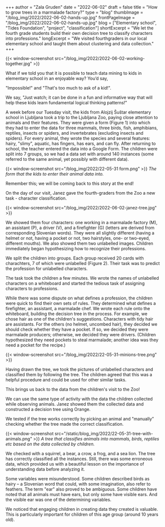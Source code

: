 +++
author = "Zala Gruden"
date = "2022-06-02"
draft = false
title = "How to grow trees in a marmalade factory?"
type = "blog"
thumbImage = "/blog_img/2022/2022-06-02-hands-up.jpg"
frontPageImage = "/blog_img/2022/2022-06-02-hands-up.jpg"
blog = ["Elementary school", "Tides Foundation", "project", "classification"]
shortExcerpt = "We let the fourth grade students build their own decision tree to classify characters into professions."
longExcerpt = "We visited fourthgraders in our local elementary school and taught them about clustering and data collection."
+++

{{< window-screenshot src="/blog_img/2022/2022-06-02-working-together.jpg" >}} 

What if we told you that it is possible to teach data mining to kids in elementary school in an enjoyable way? You’d say, 

"Impossible!" and 
"That's too much to ask of a kid!". 

We say, 
"Just watch; it can be done in a fun and informative way that will help these kids learn fundamental logical thinking patterns!" 


A week before our Tuesday visit, the kids from Alojzij Šuštar elementary school in Ljubljana took a trip to the Ljubljana Zoo, paying close attention to animals and their features. They were given a form (Figure 1) into which they had to enter the data for three mammals, three birds, fish, amphibians, reptiles, insects or spiders, and invertebrates (excluding insects and spiders). For every animal, they wrote the species and several features: hairy, "slimy", aquatic, has fingers, has ears, and can fly. After returning to school, the teacher entered the data into a Google Form. The children were split into 7 groups, so we had a data set with around 140 instances (some referred to the same animal, yet possibly with different data).

{{< window-screenshot src="/blog_img/2022/22-05-31 form.png" >}}
*The form that the kids to enter their animal data into.* 
 
Remember this; we will be coming back to this story at the end! 

On the day of our visit, Janez gave the fourth-graders from the Zoo a new task - character classification. 

{{< window-screenshot src="/blog_img/2022/2022-06-02-janez-tree.jpg" >}}  

We showed them four characters: one working in a marmalade factory (M), an assistant (P), a driver (V), and a firefighter (G) (letters are derived from corresponding Slovenian words). They were all slightly different (having a helmet or not, having a pocket or not, two hairstyles, one- or two-eyed, different mouths). We also showed them two unlabelled images. Children immediately began hypothesizing how to recognize their professions.

We split the children into groups. Each group received 20 cards with charachters, 7 of which were unlabelled (Figure 2). Their task was to predict the profession for unlabelled characters.

The task took the children a few minutes. We wrote the names of unlabelled characters on a whiteboard and started the tedious task of assigning characters to professions. 

While there was some dispute on what defines a profession, the children were quick to find their own sets of rules. They determined what defines a firefighter, an assistant, a marmalade chef. We wrote each rule onto the whiteboard, building the decision tree in the process. For example, we chose hair as one of the children's suggestions. Characters with tidy hair are assistants. For the others (no helmet, uncombed hair), they decided we should check whether they have a pocket. If so, we decided they were marmalade producers; otherwise, we decided they were drivers. (Children hypothesized they need pockets to steal marmalade; another idea was they need a pocket for the recipe.)

{{< window-screenshot src="/blog_img/2022/22-05-31-minions-tree.png" >}}

Having drawn the tree, we took the pictures of unlabelled characters and classified them by following the tree. The children agreed that this was a helpful procedure and could be used for other similar tasks.

This brings us back to the data from the children's visit to the Zoo!

We can use the same type of activity with the data the children collected while observing animals. Janez showed them the collected data and constructed a decision tree using Orange. 

We tested if the tree works correctly by picking an animal and "manually” checking whether the tree made the correct classification. 

{{< window-screenshot src="/static/blog_img/2022/22-05-31-tree-with-animals.png" >}} 
*A tree that classifies animals into mammals, birds, reptiles etc based on the data collected by children.*



We checked with a squirrel, a bear, a crow, a frog, and a sea lion. The tree has correctly classified all the instances. Still, there was some erroneous data, which provided us with a beautiful lesson on the importance of understanding data before analyzing it. 

Some variables were misunderstood. Some children described birds as hairy – a Slovenian word that could, with some imagination, also refer to feathers. The term "ear" also proved to be ambiguous. Some children have noted that all animals must have ears, but only some have visible ears. And the visible ear was one of the determining variables. 

We noticed that engaging children in creating data they created is valuable. This is particularly important for children of this age group (around 10 years old). 


